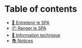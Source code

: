 # Table of contents

* [🧪 Entretenir le SPA](README.md)
* [📦 Ranger le SPA](ranger-le-spa.md)
* [📄 Information technique](information-technique.md)
* [📚 Notices](notices.md)
